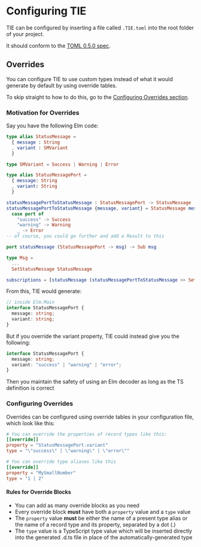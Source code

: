 # Configuring TIE

TIE can be configured by inserting a file called `.TIE.toml` into the root folder of your project.

It should conform to the [TOML 0.5.0 spec](https://toml.io/en/v0.5.0).

## Overrides

You can configure TIE to use custom types instead of what it would generate by default by using override tables.

To skip straight to how to do this, go to the [Configuring Overrides section](#configuring-overrides).

### Motivation for Overrides

Say you have the following Elm code:

```elm
type alias StatusMessage =
  { message : String
  , variant : SMVariant
  }

type SMVariant = Success | Warning | Error

type alias StatusMessagePort =
  { message: String
  , variant: String
  }

statusMessagePortToStatusMessage : StatusMessagePort -> StatusMessage
statusMessagePortToStatusMessage {message, variant} = StatusMessage message <|
  case port of
    "success" -> Success
    "warning" -> Warning
    _ -> Error
-- of course, you could go further and add a Result to this      

port statusMessage (StatusMessagePort -> msg) -> Sub msg

type Msg =
  ...
  SetStatusMessage StatusMessage

subscriptions = [statusMessage (statusMessagePortToStatusMessage >> SetStatusMessage)]
```

From this, TIE would generate:

```typescript
// inside Elm.Main
interface StatusMessagePort {
  message: string;
  variant: string;
}
```

But if you override the variant property, TIE could instead give you the following:

```typescript
interface StatusMessagePort {
  message: string;
  variant: "success" | "warning" | "error";
}
```

Then you maintain the safety of using an Elm decoder as long as the TS definition is correct

### Configuring Overrides

Overrides can be configured using override tables in your configuration file, which look like this:

```toml
# You can override the properties of record types like this:
[[override]]
property = "StatusMessagePort.variant"
type = "\"success\" | \"warning\" | \"error\""

# You can override type aliases like this
[[override]]
property = "MySmallNumber"
type = "1 | 2"
```

#### Rules for Override Blocks

* You can add as many override blocks as you need
* Every override block **must** have both a `property` value and a `type` value
* The `property` value **must** be either the name of a present type alias or the name of a record type and its property, separated by a dot (.)
* The `type` value is a TypeScript type value which will be inserted directly into the generated .d.ts file in place of the automatically-generated type

